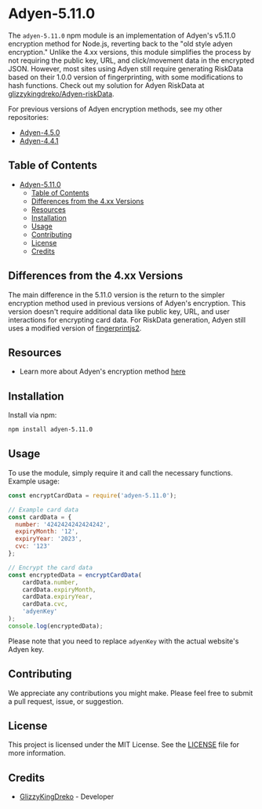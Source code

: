 # Adyen-5.11.0

The `adyen-5.11.0` npm module is an implementation of Adyen's v5.11.0 encryption method for Node.js, reverting back to the "old style adyen encryption." Unlike the 4.xx versions, this module simplifies the process by not requiring the public key, URL, and click/movement data in the encrypted JSON. However, most sites using Adyen still require generating RiskData based on their 1.0.0 version of fingerprinting, with some modifications to hash functions. Check out my solution for Adyen RiskData at [glizzykingdreko/Adyen-riskData](https://github.com/glizzykingdreko/Adyen-riskData).

For previous versions of Adyen encryption methods, see my other repositories:
- [Adyen-4.5.0](https://github.com/glizzykingdreko/adyen-4.5.0)
- [Adyen-4.4.1](https://github.com/glizzykingdreko/adyen-4.4.1)

## Table of Contents
- [Adyen-5.11.0](#adyen-5110)
  - [Table of Contents](#table-of-contents)
  - [Differences from the 4.xx Versions](#differences-from-the-4xx-versions)
  - [Resources](#resources)
  - [Installation](#installation)
  - [Usage](#usage)
  - [Contributing](#contributing)
  - [License](#license)
  - [Credits](#credits)

## Differences from the 4.xx Versions
The main difference in the 5.11.0 version is the return to the simpler encryption method used in previous versions of Adyen's encryption. This version doesn't require additional data like public key, URL, and user interactions for encrypting card data. For RiskData generation, Adyen still uses a modified version of [fingerprintjs2](https://github.com/LukasDrgon/fingerprintjs2).

## Resources

- Learn more about Adyen's encryption method [here](https://docs.takionapi.tech/adyen)

## Installation

Install via npm:
```bash
npm install adyen-5.11.0
```

## Usage

To use the module, simply require it and call the necessary functions. Example usage:

```javascript
const encryptCardData = require('adyen-5.11.0');

// Example card data
const cardData = {
  number: '4242424242424242',
  expiryMonth: '12',
  expiryYear: '2023',
  cvc: '123'
};

// Encrypt the card data
const encryptedData = encryptCardData(
    cardData.number,
    cardData.expiryMonth,
    cardData.expiryYear,
    cardData.cvc,
    'adyenKey'
);
console.log(encryptedData);
```
Please note that you need to replace `adyenKey` with the actual website's Adyen key.

## Contributing

We appreciate any contributions you might make. Please feel free to submit a pull request, issue, or suggestion.

## License

This project is licensed under the MIT License. See the [LICENSE](./LICENSE) file for more information.

## Credits

- [GlizzyKingDreko](https://github.com/GlizzyKingDreko) - Developer